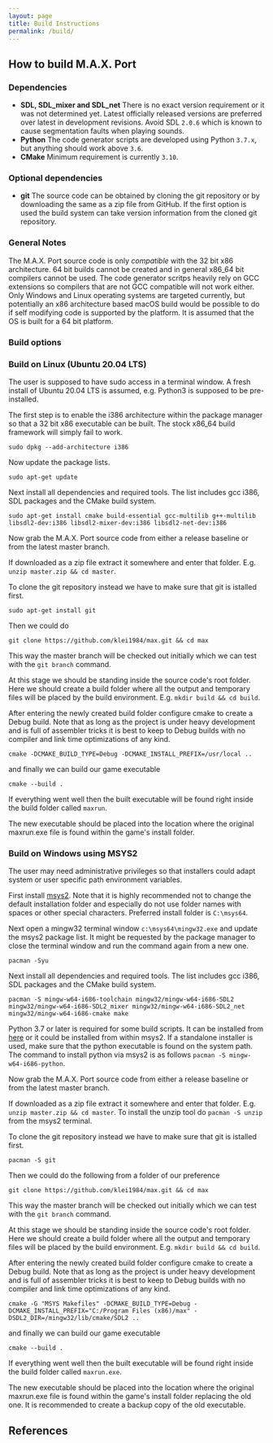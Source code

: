 ```yaml
---
layout: page
title: Build Instructions
permalink: /build/
---
```


## How to build M.A.X. Port

### Dependencies
- **SDL, SDL_mixer and SDL_net** There is no exact version requirement or it was not determined yet. Latest officially released versions are preferred over latest in development revisions. Avoid SDL `2.0.6` which is known to cause segmentation faults when playing sounds.
- **Python** The code generator scripts are developed using Python `3.7.x`, but anything should work above `3.6`.
- **CMake** Minimum requirement is currently `3.10`.

### Optional dependencies

- **git** The source code can be obtained by cloning the git repository or by downloading the same as a zip file from GitHub. If the first option is used the build system can take version information from the cloned git repository.

### General Notes

The M.A.X. Port source code is only *compatible* with the 32 bit x86 architecture. 64 bit builds cannot be created and in general x86_64 bit compilers cannot be used. The code generator scritps heavily rely on GCC extensions so compilers that are not GCC compatible will not work either. Only Windows and Linux operating systems are targeted currently, but potentially an x86 architecture based macOS build would be possible to do if self modifying code is supported by the platform. It is assumed that the OS is built for a 64 bit platform.

### Build options

### Build on Linux (Ubuntu 20.04 LTS)

The user is supposed to have sudo access in a terminal window. A fresh install of Ubuntu 20.04 LTS is assumed, e.g. Python3 is supposed to be pre-installed.

The first step is to enable the i386 architecture within the package manager so that a 32 bit x86 executable can be built. The stock x86_64 build framework will simply fail to work.

```
sudo dpkg --add-architecture i386
```

Now update the package lists.

```
sudo apt-get update
```

Next install all dependencies and required tools. The list includes gcc i386, SDL packages and the CMake build system.

```
sudo apt-get install cmake build-essential gcc-multilib g++-multilib libsdl2-dev:i386 libsdl2-mixer-dev:i386 libsdl2-net-dev:i386
```

Now grab the M.A.X. Port source code from either a release baseline or from the latest master branch.

If downloaded as a zip file extract it somewhere and enter that folder. E.g. `unzip master.zip && cd master`.

To clone the git repository instead we have to make sure that git is istalled first.

```
sudo apt-get install git
```

Then we could do

```
git clone https://github.com/klei1984/max.git && cd max
```

This way the master branch will be checked out initially which we can test with the `git branch` command.

At this stage we should be standing inside the source code's root folder. Here we should create a build folder where all the output and temporary files will be placed by the build environment. E.g. `mkdir build && cd build`.

After entering the newly created build folder configure cmake to create a Debug build. Note that as long as the project is under heavy development and is full of assembler tricks it is best to keep to Debug builds with no compiler and link time optimizations of any kind.

```
cmake -DCMAKE_BUILD_TYPE=Debug -DCMAKE_INSTALL_PREFIX=/usr/local ..
```

and finally we can build our game executable

```
cmake --build .
```

If everything went well then the built executable will be found right inside the build folder called `maxrun`.

The new executable should be placed into the location where the original maxrun.exe file is found within the game's install folder.

### Build on Windows using MSYS2

The user may need administrative privileges so that installers could adapt system or user specific path environment variables.

First install [msys2](https://www.msys2.org/). Note that it is highly recommended not to change the default installation folder and especially do not use folder names with spaces or other special characters. Preferred install folder is `C:\msys64`.

Next open a mingw32 terminal window `c:\msys64\mingw32.exe` and update the msys2 package list. It might be requested by the package manager to close the terminal window and run the command again from a new one.

```
pacman -Syu
```

Next install all dependencies and required tools. The list includes gcc i386, SDL packages and the CMake build system.

```
pacman -S mingw-w64-i686-toolchain mingw32/mingw-w64-i686-SDL2 mingw32/mingw-w64-i686-SDL2_mixer mingw32/mingw-w64-i686-SDL2_net mingw32/mingw-w64-i686-cmake make
```

Python 3.7 or later is required for some build scripts. It can be installed from [here](https://www.python.org/downloads/) or it could be installed from within msys2. If a standalone installer is used, make sure that the python executable is found on the system path. The command to install python via msys2 is as follows `pacman -S mingw-w64-i686-python`.

Now grab the M.A.X. Port source code from either a release baseline or from the latest master branch.

If downloaded as a zip file extract it somewhere and enter that folder. E.g. `unzip master.zip && cd master`. To install the unzip tool do `pacman -S unzip` from the msys2 terminal.

To clone the git repository instead we have to make sure that git is istalled first.

```
pacman -S git
```

Then we could do the following from a folder of our preference

```
git clone https://github.com/klei1984/max.git && cd max
```

This way the master branch will be checked out initially which we can test with the `git branch` command.

At this stage we should be standing inside the source code's root folder. Here we should create a build folder where all the output and temporary files will be placed by the build environment. E.g. `mkdir build && cd build`.

After entering the newly created build folder configure cmake to create a Debug build. Note that as long as the project is under heavy development and is full of assembler tricks it is best to keep to Debug builds with no compiler and link time optimizations of any kind.

```
cmake -G "MSYS Makefiles" -DCMAKE_BUILD_TYPE=Debug -DCMAKE_INSTALL_PREFIX="C:/Program Files (x86)/max" -DSDL2_DIR=/mingw32/lib/cmake/SDL2 ..
```

and finally we can build our game executable

```
cmake --build .
```

If everything went well then the built executable will be found right inside the build folder called `maxrun.exe`.

The new executable should be placed into the location where the original maxrun.exe file is found within the game's install folder replacing the old one. It is recommended to create a backup copy of the old executable.

## References
